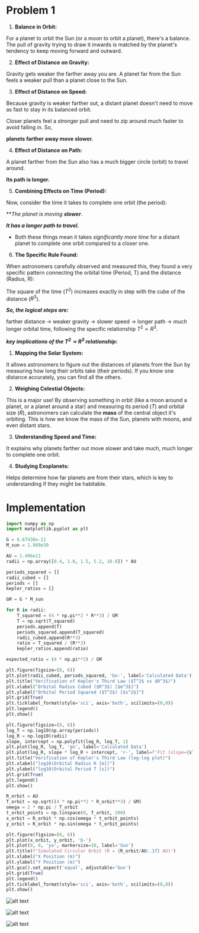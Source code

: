 # Problem 1

1. **Balance in Orbit:**

 For a planet to orbit the Sun (or a moon to orbit a planet), there's a balance. The pull of gravity trying to draw it inwards is matched by the planet's tendency to keep moving forward and outward.

2. **Effect of Distance on Gravity:**

 Gravity gets weaker the farther away you are. A planet far from the Sun feels a weaker pull than a planet close to the Sun.

3. **Effect of Distance on Speed:**

 Because gravity is weaker farther out, a distant planet doesn't need to move as fast to stay in its balanced orbit.

Closer planets feel a stronger pull and need to zip around much faster to avoid falling in. So,

**planets farther away move slower.**

4. **Effect of Distance on Path:** 

A planet farther from the Sun also has a much bigger circle (orbit) to travel around.

 **Its path is longer.**

5. **Combining Effects on Time (Period):**

Now, consider the time it takes to complete one orbit (the period):

***The planet is moving **slower***.

***It has a longer path to travel.***

* Both these things mean it takes *significantly more time* for a distant planet to complete one orbit compared to a closer one.

6. **The Specific Rule Found:**

 When astronomers carefully observed and measured this, they found a very specific pattern connecting the orbital time (Period, T) and the distance (Radius, R):

The square of the time ($T^2$) increases exactly in step with the cube of the distance ($R^3$).

***So, the logical steps are:***

 farther distance -> weaker gravity -> slower speed -> longer path -> *much* longer orbital time, following the specific relationship $T^2 \propto R^3$.


***key implications of the $T^2 \propto R^3$ relationship:***

1.  **Mapping the Solar System:** 

It allows astronomers to figure out the distances of planets from the Sun by measuring how long their orbits take (their periods).
If you know one distance accurately, you can find all the others.

2.  **Weighing Celestial Objects:**

 This is a major use! By observing something in orbit (like a moon around a planet, or a planet around a star) and measuring its period ($T$) and orbital size ($R$), astronomers can calculate the **mass** of the central object it's orbiting. This is how we know the mass of the Sun, planets with moons, and even distant stars.

3.  **Understanding Speed and Time:** 

It explains why planets farther out move slower and take much, much longer to complete one orbit.

4.  **Studying Exoplanets:**

Helps determine how far planets are from their stars, which is key to understanding if they might be habitable.

# Implementation

```python
import numpy as np
import matplotlib.pyplot as plt

G = 6.67430e-11
M_sun = 1.989e30

AU = 1.496e11
radii = np.array([0.4, 1.0, 1.5, 5.2, 10.0]) * AU

periods_squared = []
radii_cubed = []
periods = []
kepler_ratios = []

GM = G * M_sun

for R in radii:
    T_squared = (4 * np.pi**2 * R**3) / GM
    T = np.sqrt(T_squared)
    periods.append(T)
    periods_squared.append(T_squared)
    radii_cubed.append(R**3)
    ratio = T_squared / (R**3)
    kepler_ratios.append(ratio)

expected_ratio = (4 * np.pi**2) / GM

plt.figure(figsize=(8, 6))
plt.plot(radii_cubed, periods_squared, 'bo-', label='Calculated Data')
plt.title("Verification of Kepler's Third Law ($T^2$ vs $R^3$)")
plt.xlabel("Orbital Radius Cubed ($R^3$) [$m^3$]")
plt.ylabel("Orbital Period Squared ($T^2$) [$s^2$]")
plt.grid(True)
plt.ticklabel_format(style='sci', axis='both', scilimits=(0,0))
plt.legend()
plt.show()

plt.figure(figsize=(8, 6))
log_T = np.log10(np.array(periods))
log_R = np.log10(radii)
slope, intercept = np.polyfit(log_R, log_T, 1)
plt.plot(log_R, log_T, 'go', label='Calculated Data')
plt.plot(log_R, slope * log_R + intercept, 'r-', label=f'Fit (slope={slope:.3f})')
plt.title("Verification of Kepler's Third Law (log-log plot)")
plt.xlabel("log10(Orbital Radius R [m])")
plt.ylabel("log10(Orbital Period T [s])")
plt.grid(True)
plt.legend()
plt.show()

R_orbit = AU
T_orbit = np.sqrt((4 * np.pi**2 * R_orbit**3) / GM)
omega = 2 * np.pi / T_orbit
t_orbit_points = np.linspace(0, T_orbit, 200)
x_orbit = R_orbit * np.cos(omega * t_orbit_points)
y_orbit = R_orbit * np.sin(omega * t_orbit_points)

plt.figure(figsize=(6, 6))
plt.plot(x_orbit, y_orbit, 'b-')
plt.plot(0, 0, 'yo', markersize=10, label='Sun')
plt.title(f'Simulated Circular Orbit (R = {R_orbit/AU:.1f} AU)')
plt.xlabel("X Position (m)")
plt.ylabel("Y Position (m)")
plt.gca().set_aspect('equal', adjustable='box')
plt.grid(True)
plt.legend()
plt.ticklabel_format(style='sci', axis='both', scilimits=(0,0))
plt.show()
```

![alt text](image.png)

![alt text](image-1.png)

![alt text](image-2.png)








